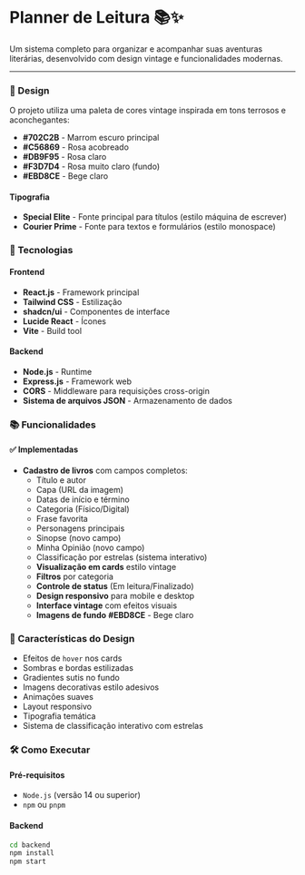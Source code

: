 # Planner de Leitura 📚✨

Um sistema completo para organizar e acompanhar suas aventuras literárias, desenvolvido com design vintage e funcionalidades modernas.

---

### 🎨 Design

O projeto utiliza uma paleta de cores vintage inspirada em tons terrosos e aconchegantes:

-   **#702C2B** - Marrom escuro principal
-   **#C56869** - Rosa acobreado
-   **#DB9F95** - Rosa claro
-   **#F3D7D4** - Rosa muito claro (fundo)
-   **#EBD8CE** - Bege claro

#### Tipografia

-   **Special Elite** - Fonte principal para títulos (estilo máquina de escrever)
-   **Courier Prime** - Fonte para textos e formulários (estilo monospace)

### 🚀 Tecnologias

#### Frontend
-   **React.js** - Framework principal
-   **Tailwind CSS** - Estilização
-   **shadcn/ui** - Componentes de interface
-   **Lucide React** - Ícones
-   **Vite** - Build tool

#### Backend
-   **Node.js** - Runtime
-   **Express.js** - Framework web
-   **CORS** - Middleware para requisições cross-origin
-   **Sistema de arquivos JSON** - Armazenamento de dados

### 📚 Funcionalidades

#### ✅ Implementadas

-   **Cadastro de livros** com campos completos:
    -   Título e autor
    -   Capa (URL da imagem)
    -   Datas de início e término
    -   Categoria (Físico/Digital)
    -   Frase favorita
    -   Personagens principais
    -   Sinopse (novo campo)
    -   Minha Opinião (novo campo)
    -   Classificação por estrelas (sistema interativo)
    -   **Visualização em cards** estilo vintage
    -   **Filtros** por categoria
    -   **Controle de status** (Em leitura/Finalizado)
    -   **Design responsivo** para mobile e desktop
    -   **Interface vintage** com efeitos visuais
    -   **Imagens de fundo** **#EBD8CE** - Bege claro

### 🎯 Características do Design

-   Efeitos de `hover` nos cards
-   Sombras e bordas estilizadas
-   Gradientes sutis no fundo
-   Imagens decorativas estilo adesivos
-   Animações suaves
-   Layout responsivo
-   Tipografia temática
-   Sistema de classificação interativo com estrelas

### 🛠️ Como Executar

#### Pré-requisitos
-   `Node.js` (versão 14 ou superior)
-   `npm` ou `pnpm`

#### Backend
```bash
cd backend
npm install
npm start